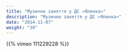 ```yaml
---
title: "Музичне заняття у ДС «Ялинка»"
description: "Музичне заняття у ДС «Ялинка»"
date: "2014-11-07"
weight: "39"
---
```


{{% vimeo 111229228 %}}
